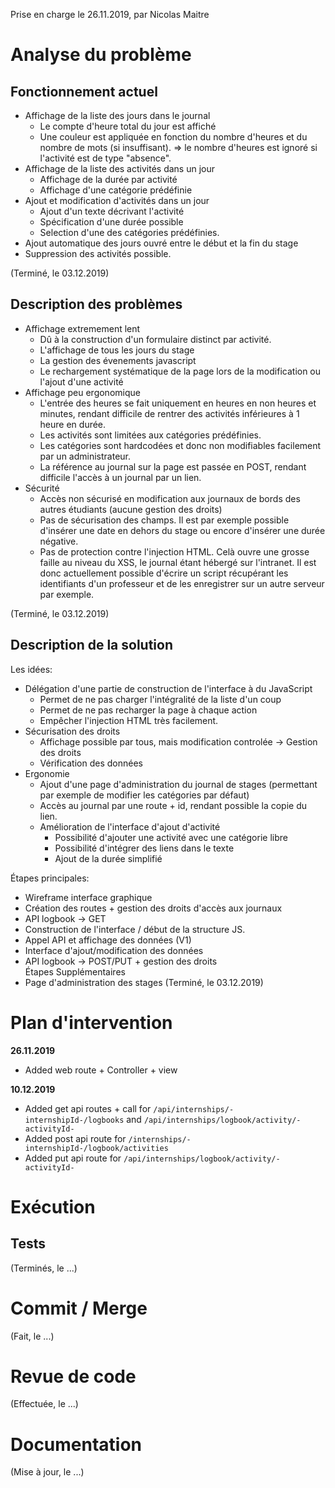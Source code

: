 Prise en charge le 26.11.2019, par Nicolas Maitre

# Analyse du problème

## Fonctionnement actuel
- Affichage de la liste des jours dans le journal
    - Le compte d'heure total du jour est affiché
    - Une couleur est appliquée en fonction du nombre d'heures et du nombre de mots (si insuffisant).
        => le nombre d'heures est ignoré si l'activité est de type "absence".
- Affichage de la liste des activités dans un jour
    - Affichage de la durée par activité
    - Affichage d'une catégorie prédéfinie
- Ajout et modification d'activités dans un jour
    - Ajout d'un texte décrivant l'activité
    - Spécification d'une durée possible
    - Selection d'une des catégories prédéfinies.
- Ajout automatique des jours ouvré entre le début et la fin du stage
- Suppression des activités possible.

(Terminé, le 03.12.2019)

## Description des problèmes
- Affichage extremement lent
    - Dû à la construction d'un formulaire distinct par activité.
    - L'affichage de tous les jours du stage
    - La gestion des évenements javascript
    - Le rechargement systématique de la page lors de la modification ou l'ajout d'une activité
- Affichage peu ergonomique
    - L'entrée des heures se fait uniquement en heures en non heures et minutes, 
      rendant difficile de rentrer des activités inférieures à 1 heure en durée.
    - Les activités sont limitées aux catégories prédéfinies.
    - Les catégories sont hardcodées et donc non modifiables facilement par un administrateur.
    - La référence au journal sur la page est passée en POST, rendant difficile l'accès à un journal par un lien.
- Sécurité
    - Accès non sécurisé en modification aux journaux de bords des autres étudiants (aucune gestion des droits)
    - Pas de sécurisation des champs. Il est par exemple possible d'insérer une date en dehors du stage ou encore d'insérer une durée négative.
    - Pas de protection contre l'injection HTML. Celà ouvre une grosse faille au niveau du XSS, le journal étant hébergé sur l'intranet. Il est donc actuellement possible d'écrire un script récupérant les identifiants d'un professeur et de les enregistrer sur un autre serveur par exemple.

(Terminé, le 03.12.2019)

## Description de la solution
Les idées:
- Délégation d'une partie de construction de l'interface à du JavaScript
    - Permet de ne pas charger l'intégralité de la liste d'un coup
    - Permet de ne pas recharger la page à chaque action
    - Empêcher l'injection HTML très facilement.
- Sécurisation des droits
    - Affichage possible par tous, mais modification controlée -> Gestion des droits
    - Vérification des données
- Ergonomie
    - Ajout d'une page d'administration du journal de stages (permettant par exemple de modifier les catégories par défaut)
    - Accès au journal par une route + id, rendant possible la copie du lien.
    - Amélioration de l'interface d'ajout d'activité
        - Possibilité d'ajouter une activité avec une catégorie libre
        - Possibilité d'intégrer des liens dans le texte
        - Ajout de la durée simplifié

Étapes principales:
- Wireframe interface graphique
- Création des routes + gestion des droits d'accès aux journaux
- API logbook -> GET
- Construction de l'interface / début de la structure JS.
- Appel API et affichage des données (V1)
- Interface d'ajout/modification des données
- API logbook -> POST/PUT + gestion des droits  
Étapes Supplémentaires
- Page d'administration des stages
(Terminé, le 03.12.2019)

# Plan d'intervention  
**26.11.2019**  
- Added web route + Controller + view  

**10.12.2019**  
- Added get api routes + call for `/api/internships/-internshipId-/logbooks` and `/api/internships/logbook/activity/-activityId-`  
- Added post api route for `/internships/-internshipId-/logbook/activities`  
- Added put api route for `/api/internships/logbook/activity/-activityId-`  

# Exécution

## Tests

(Terminés, le ...)

# Commit / Merge

(Fait, le ...)

# Revue de code

(Effectuée, le ...)

# Documentation

(Mise à jour, le ...)

